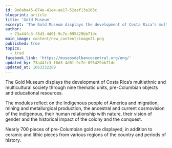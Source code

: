 ```yaml
---
id: 9e6aba45-874e-41e4-aa17-52aef13a163c
blueprint: article
title: 'Gold Museum'
excerpt: 'The Gold Museum displays the development of Costa Rica’s multiethnic and multicultural society'
author:
  - 73a44fc3-f8d3-4d01-9c7e-095429bb71dc
main_image: content/new_content/image21.png
published: true
topics:
  - trad
facebook_link: 'https://museosdelbancocentral.org/eng/'
updated_by: 73a44fc3-f8d3-4d01-9c7e-095429bb71dc
updated_at: 1663332289
---
```

The Gold Museum displays the development of Costa Rica’s multiethnic and multicultural society through nine thematic units, pre-Columbian objects and educational resources. 

The modules reflect on the Indigenous people of America and migration, mining and metallurgical production, the ancestral and current cosmovision of the indigenous, their human relationship with nature, their vision of gender and the historical impact of the colony and the conquest.

Nearly 700 pieces of pre-Columbian gold are displayed, in addition to ceramic and lithic pieces from various regions of the country and periods of history.